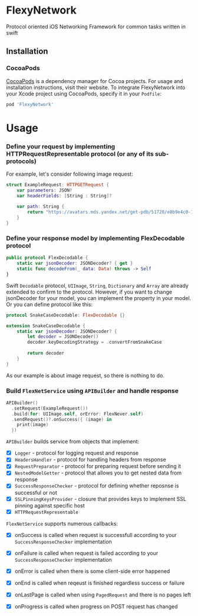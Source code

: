 # FlexyNetwork
Protocol oriented iOS Networking Framework for common tasks written in swift

## Installation

### CocoaPods

[CocoaPods](https://cocoapods.org) is a dependency manager for Cocoa projects. For usage and installation instructions, visit their website. To integrate FlexyNetwork into your Xcode project using CocoaPods, specify it in your `Podfile`:

```ruby
pod 'FlexyNetwork'
```

# Usage

### Define your request by implementing HTTPRequestRepresentable protocol (or any of its sub-protocols)
For example, let's consider following image request:

```swift
struct ExampleRequest: HTTPGETRequest {
    var parameters: JSON?
    var headerFields: [String : String]?
    
    var path: String {
        return "https://avatars.mds.yandex.net/get-pdb/51720/e8b9e4c0-18e8-41d9-97e2-806660d42973/s1200"
    }
}
```

### Define your response model by implementing FlexDecodable protocol

```swift
public protocol FlexDecodable {
    static var jsonDecoder: JSONDecoder? { get }
    static func decodeFrom(_ data: Data) throws -> Self
}
```

Swift `Decodable` protocol, `UIImage`, `String`, `Dictionary` and `Array` are already extended to confirm to the protocol. However, if you want to change jsonDecoder for your model, you can implement the property in your model. Or you can define protocol like this:

```swift
protocol SnakeCaseDecodable: FlexDecodable {}

extension SnakeCaseDecodable {
    static var jsonDecoder: JSONDecoder? {
        let decoder = JSONDecoder()
        decoder.keyDecodingStrategy = .convertFromSnakeCase
        
        return decoder
    }
}
```

As our example is about image request, so there is nothing to do.

### Build `FlexNetService` using `APIBuilder` and handle response

```swift
APIBuilder()
  .setRequest(ExampleRequest())
  .build(for: UIImage.self, orError: FlexNever.self)
  .sendRequest()?.onSuccess({ (image) in
    print(image)
  })
```

`APIBuilder` builds service from objects that implement:

- [x] `Logger` -  protocol for logging request and response
- [x] `HeadersHandler` - protocol for handling headers from response
- [x] `RequestPreparator` - protocol for preparing request before sending it
- [x] `NestedModelGetter` - protocol that allows you to get nested data from response
- [x] `SuccessResponseChecker` - protocol for defining whether reposnse is successful or not
- [x] `SSLPinningKeysProvider` - closure that provides keys to implement SSL pinning against specific host
- [x] `HTTPRequestRepresentable`

`FlexNetService` supports numerous callbacks:

- [x] onSuccess is called when request is successfull according to your `SuccessResponseChecker` implementation
- [x] onFailure is called when request is failed according to your `SuccessResponseChecker` implementation
- [x] onError is called when there is some client-side error happened
- [x] onEnd is called when reqeust is finished regardless success or failure
- [x] onLastPage is called when using `PagedRequest` and there is no pages left
- [x] onProgress is called when progress on POST request has changed



